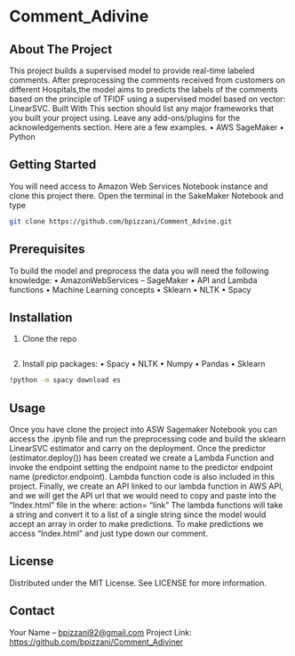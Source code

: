 # Comment_Adivine

## About The Project
This project builds a supervised model to provide real-time labeled comments. After preprocessing the comments received from customers on different Hospitals,the model aims to predicts the labels of the comments based on the principle of TFIDF using a supervised model based on vector: LinearSVC.
Built With
This section should list any major frameworks that you built your project using. Leave any add-ons/plugins for the acknowledgements section. Here are a few examples.
•	AWS SageMaker
•	Python

## Getting Started
You will need access to Amazon Web Services Notebook instance and clone this project there. Open the terminal in the SakeMaker Notebook and type
```bash cd SageMaker
git clone https://github.com/bpizzani/Comment_Advine.git
```

## Prerequisites
To build the model and preprocess the data you will need the following knowledge:
•	AmazonWebServices – SageMaker
•	API and Lambda functions
•	Machine Learning concepts
•	Sklearn
•	NLTK
•	Spacy

## Installation
1.	Clone the repo
```bash git clone https://github.com/bizzani/Comment_Advine.git
```
2.	Install pip packages:
•	Spacy
•	NLTK
•	Numpy
•	Pandas
•	Sklearn
```bash pip install <packages>
!python -m spacy download es
```
  
## Usage
Once you have clone the project into ASW Sagemaker Notebook you can access the .ipynb file and run the preprocessing code and build the sklearn LinearSVC estimator and carry on the deployment. 
Once the predictor (estimator.deploy()) has been created we create a Lambda Function and invoke the endpoint setting the endpoint name to the predictor endpoint name (predictor.endpoint).
Lambda function code is also included in this project.
Finally, we create an API linked to our lambda function in AWS API, and we will get the API url that we would need to copy and paste into the “Index.html” file in the where: action= “link”
The lambda functions will take a string and convert it to a list of a single string since the model would accept an array in order to make predictions.
To make predictions we access “Index.html” and just type down our comment.

## License
Distributed under the MIT License. See LICENSE for more information.

## Contact
Your Name – bpizzani92@gmail.com
Project Link: https://github.com/bpizzani/Comment_Adiviner
